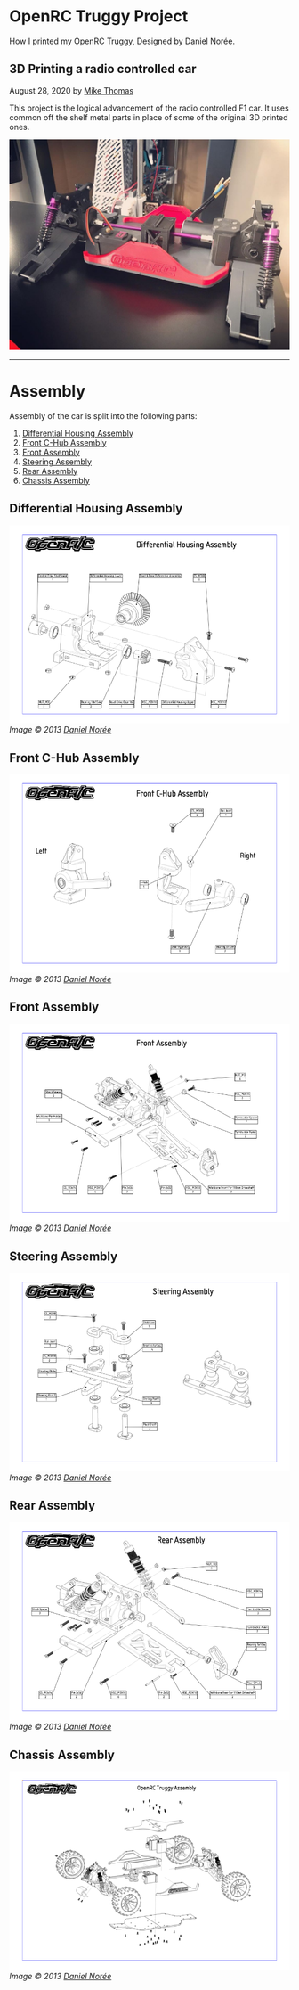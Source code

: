 # OpenRC Truggy Project

How I printed my OpenRC Truggy, Designed by Daniel Norée.

## 3D Printing a radio controlled car

August 28, 2020 by [Mike Thomas](https://github.com/mikepthomas)

This project is the logical advancement of the radio controlled F1 car.
It uses common off the shelf metal parts in place of some of the original 3D printed ones.

![](https://github.com/mikepthomas/mikepthomas.github.io/raw/develop/src/img/openrc-truggy/truggy-hero.jpg)

---

# Assembly

Assembly of the car is split into the following parts:

1. [Differential Housing Assembly](#differential-housing-assembly)
2. [Front C-Hub Assembly](#front-c-hub-assembly)
3. [Front Assembly](#front-assembly)
4. [Steering Assembly](#steering-assembly)
5. [Rear Assembly](#rear-assembly)
6. [Chassis Assembly](#chassis-assembly)

## Differential Housing Assembly

![](https://github.com/mikepthomas/mikepthomas.github.io/raw/develop/src/img/openrc-truggy/differential-housing-assembly.png)
_Image &copy; 2013 [Daniel Norée](https://danielnoree.com/)_

## Front C-Hub Assembly

![](https://github.com/mikepthomas/mikepthomas.github.io/raw/develop/src/img/openrc-truggy/front-c-hub-assembly.png)
_Image &copy; 2013 [Daniel Norée](https://danielnoree.com/)_

## Front Assembly

![](https://github.com/mikepthomas/mikepthomas.github.io/raw/develop/src/img/openrc-truggy/front-assembly.png)
_Image &copy; 2013 [Daniel Norée](https://danielnoree.com/)_

## Steering Assembly

![](https://github.com/mikepthomas/mikepthomas.github.io/raw/develop/src/img/openrc-truggy/steering-assembly.png)
_Image &copy; 2013 [Daniel Norée](https://danielnoree.com/)_

## Rear Assembly

![](https://github.com/mikepthomas/mikepthomas.github.io/raw/develop/src/img/openrc-truggy/rear-assembly.png)
_Image &copy; 2013 [Daniel Norée](https://danielnoree.com/)_

## Chassis Assembly

![](https://github.com/mikepthomas/mikepthomas.github.io/raw/develop/src/img/openrc-truggy/chassis-assembly.png)
_Image &copy; 2013 [Daniel Norée](https://danielnoree.com/)_

